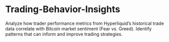# Trading-Behavior-Insights
Analyze how trader performance metrics from Hyperliquid’s historical trade data correlate with Bitcoin market sentiment (Fear vs. Greed). Identify patterns that can inform and improve trading strategies.
